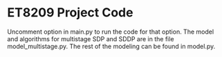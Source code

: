 # ET8209 Project Code

Uncomment option in main.py to run the code for that option.
The model and algorithms for multistage SDP and SDDP are in the file model_multistage.py. The rest of the modeling can be found in model.py.
